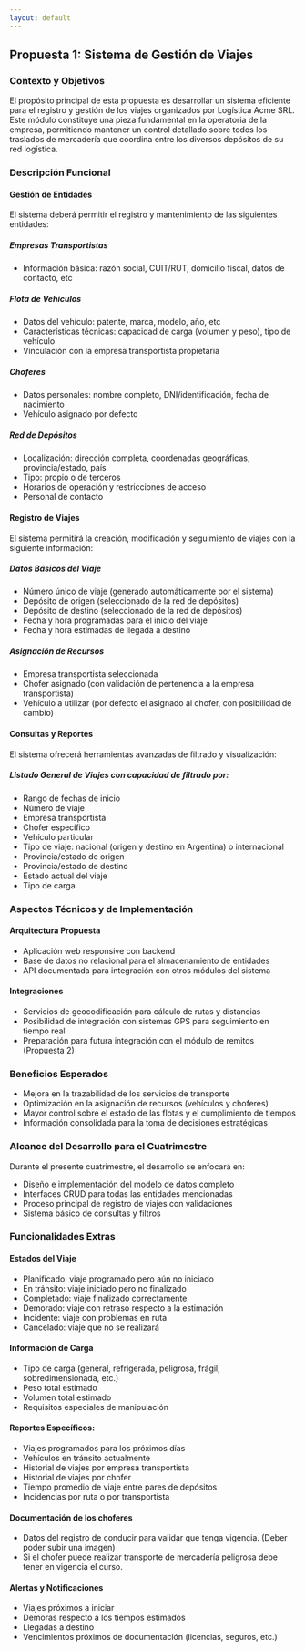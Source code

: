 ```yaml
---
layout: default
---
```


## Propuesta 1: Sistema de Gestión de Viajes

### Contexto y Objetivos

El propósito principal de esta propuesta es desarrollar un sistema eficiente para el registro y gestión de los viajes organizados por Logística Acme SRL. Este módulo constituye una pieza fundamental en la operatoria de la empresa, permitiendo mantener un control detallado sobre todos los traslados de mercadería que coordina entre los diversos depósitos de su red logística.

### Descripción Funcional

#### Gestión de Entidades

El sistema deberá permitir el registro y mantenimiento de las siguientes entidades:

##### Empresas Transportistas
- Información básica: razón social, CUIT/RUT, domicilio fiscal, datos de contacto, etc

##### Flota de Vehículos
- Datos del vehículo: patente, marca, modelo, año, etc
- Características técnicas: capacidad de carga (volumen y peso), tipo de vehículo
- Vinculación con la empresa transportista propietaria

##### Choferes
- Datos personales: nombre completo, DNI/identificación, fecha de nacimiento
- Vehículo asignado por defecto

##### Red de Depósitos
- Localización: dirección completa, coordenadas geográficas, provincia/estado, país
- Tipo: propio o de terceros
- Horarios de operación y restricciones de acceso
- Personal de contacto

#### Registro de Viajes

El sistema permitirá la creación, modificación y seguimiento de viajes con la siguiente información:

##### Datos Básicos del Viaje
- Número único de viaje (generado automáticamente por el sistema)
- Depósito de origen (seleccionado de la red de depósitos)
- Depósito de destino (seleccionado de la red de depósitos)
- Fecha y hora programadas para el inicio del viaje
- Fecha y hora estimadas de llegada a destino

##### Asignación de Recursos
- Empresa transportista seleccionada
- Chofer asignado (con validación de pertenencia a la empresa transportista)
- Vehículo a utilizar (por defecto el asignado al chofer, con posibilidad de cambio)

#### Consultas y Reportes

El sistema ofrecerá herramientas avanzadas de filtrado y visualización:

##### Listado General de Viajes con capacidad de filtrado por:
- Rango de fechas de inicio
- Número de viaje
- Empresa transportista
- Chofer específico
- Vehículo particular
- Tipo de viaje: nacional (origen y destino en Argentina) o internacional
- Provincia/estado de origen
- Provincia/estado de destino
- Estado actual del viaje
- Tipo de carga

### Aspectos Técnicos y de Implementación

#### Arquitectura Propuesta
- Aplicación web responsive con backend
- Base de datos no relacional para el almacenamiento de entidades
- API documentada para integración con otros módulos del sistema

#### Integraciones
- Servicios de geocodificación para cálculo de rutas y distancias
- Posibilidad de integración con sistemas GPS para seguimiento en tiempo real
- Preparación para futura integración con el módulo de remitos (Propuesta 2)

### Beneficios Esperados
- Mejora en la trazabilidad de los servicios de transporte
- Optimización en la asignación de recursos (vehículos y choferes)
- Mayor control sobre el estado de las flotas y el cumplimiento de tiempos
- Información consolidada para la toma de decisiones estratégicas

### Alcance del Desarrollo para el Cuatrimestre

Durante el presente cuatrimestre, el desarrollo se enfocará en:
- Diseño e implementación del modelo de datos completo
- Interfaces CRUD para todas las entidades mencionadas
- Proceso principal de registro de viajes con validaciones
- Sistema básico de consultas y filtros

### Funcionalidades Extras

#### Estados del Viaje
- Planificado: viaje programado pero aún no iniciado
- En tránsito: viaje iniciado pero no finalizado
- Completado: viaje finalizado correctamente
- Demorado: viaje con retraso respecto a la estimación
- Incidente: viaje con problemas en ruta
- Cancelado: viaje que no se realizará

#### Información de Carga
- Tipo de carga (general, refrigerada, peligrosa, frágil, sobredimensionada, etc.)
- Peso total estimado
- Volumen total estimado
- Requisitos especiales de manipulación

#### Reportes Específicos:
- Viajes programados para los próximos días
- Vehículos en tránsito actualmente
- Historial de viajes por empresa transportista
- Historial de viajes por chofer
- Tiempo promedio de viaje entre pares de depósitos
- Incidencias por ruta o por transportista

#### Documentación de los choferes
- Datos del registro de conducir para validar que tenga vigencia. (Deber poder subir una imagen)
- Si el chofer puede realizar transporte de mercadería peligrosa debe tener en vigencia el curso.

#### Alertas y Notificaciones
- Viajes próximos a iniciar
- Demoras respecto a los tiempos estimados
- Llegadas a destino
- Vencimientos próximos de documentación (licencias, seguros, etc.)